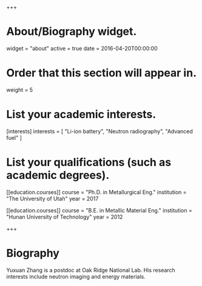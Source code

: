 +++
# About/Biography widget.
widget = "about"
active = true
date = 2016-04-20T00:00:00

# Order that this section will appear in.
weight = 5

# List your academic interests.
[interests]
  interests = [
    "Li-ion battery",
    "Neutron radiography",
    "Advanced fuel"
  ]

# List your qualifications (such as academic degrees).
[[education.courses]]
  course = "Ph.D. in Metallurgical Eng."
  institution = "The University of Utah"
  year = 2017

[[education.courses]]
  course = "B.E. in Metallic Material Eng."
  institution = "Hunan University of Technology"
  year = 2012
 
+++

# Biography

Yuxuan Zhang is a postdoc at Oak Ridge National Lab. His research interests include neutron imaging and energy materials.
